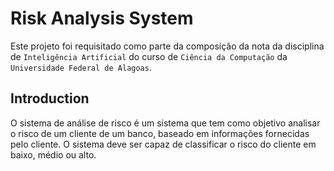 # Risk Analysis System

Este projeto foi requisitado como parte da composição da nota da disciplina de `Inteligência Artificial` do curso de `Ciência da Computação` da `Universidade Federal de Alagoas`.

## Introduction

O sistema de análise de risco é um sistema que tem como objetivo analisar o risco de um cliente de um banco, baseado em informações fornecidas pelo cliente. O sistema deve ser capaz de classificar o risco do cliente em baixo, médio ou alto.
